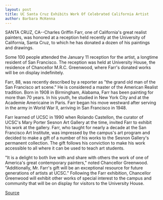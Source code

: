 ```yaml
---
layout: post
title: UC Santa Cruz Exhibits Work Of Celebrated California Artist
author: Barbara McKenna
---
```


SANTA CRUZ, CA--Charles Griffin Farr, one of California's great realist  painters, was honored at a reception held recently at the University of  California, Santa Cruz, to which he has donated a dozen of his paintings and  drawings.

Some 100 people attended the January 11 reception for the artist, a  longtime resident of San Francisco. The reception was held at University  House, the residence of Chancellor M.R.C. Greenwood, where Farr's donated  works will be on display indefinitely.

Farr, 88, was recently described by a reporter as "the grand old man of  the San Francisco art scene." He is considered a master of the American  Realist tradition. Born in 1908 in Birmingham, Alabama, Farr has been  painting for more than 70 years. In his youth, he studied in New York City and  at the Academie Americaine in Paris. Farr began his move westward after  serving in the army in World War II, arriving in San Francisco in 1948.

Farr learned of UCSC in 1990 when Rolando Castellon, the curator of  UCSC's Mary Porter Sesnon Art Gallery at the time, invited Farr to exhibit  his work at the gallery. Farr, who taught for nearly a decade at the San  Francisco Art Institute, was impressed by the campus's art program and  decided to make a gift of a number of his works to the Sesnon Gallery's  permanent collection. The gift follows his conviction to make his work  accessible to all where it can be used to teach art students.

"It is a delight to both live with and share with others the work of one  of America's great contemporary painters," noted Chancellor Greenwood.  "Additionally, Mr. Farr's gift will be an exceptional resource for future  generations of artists at UCSC." Following the Farr exhibition, Chancellor  Greenwood will exhibit other works of special interest to the campus and  community that will be on display for visitors to the University House.

[Source](http://www1.ucsc.edu/news_events/press_releases/archive/96-97/01-97/012397-UCSC_exhibits_work_.html "Permalink to 012397-UCSC_exhibits_work_")
